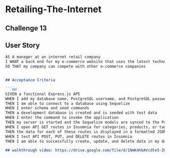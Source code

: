# Retailing-The-Internet

## Challenge 13 ##

## User Story

```md
AS A manager at an internet retail company
I WANT a back end for my e-commerce website that uses the latest technologies
SO THAT my company can compete with other e-commerce companies


## Acceptance Criteria

```md
GIVEN a functional Express.js API
WHEN I add my database name, PostgreSQL username, and PostgreSQL password to an environment variable file
THEN I am able to connect to a database using Sequelize
WHEN I enter schema and seed commands
THEN a development database is created and is seeded with test data
WHEN I enter the command to invoke the application
THEN my server is started and the Sequelize models are synced to the PostgreSQL database
WHEN I open API GET routes in Insomnia for categories, products, or tags
THEN the data for each of these routes is displayed in a formatted JSON
WHEN I test API POST, PUT, and DELETE routes in Insomnia
THEN I am able to successfully create, update, and delete data in my database

## walkthrough video: https://drive.google.com/file/d/1NmK4hbAVcdte5-ZGalRl4iQH6wJGhjNy/view ##

